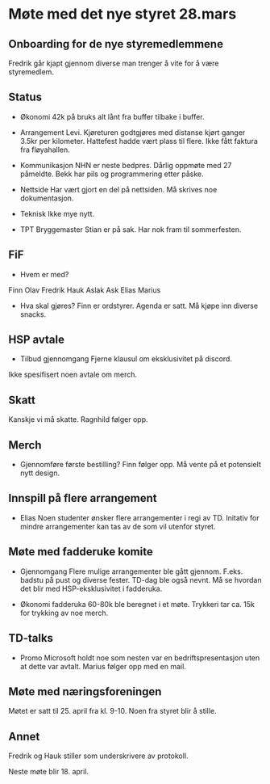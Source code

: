 # Møte med det nye styret 28.mars

## Onboarding for de nye styremedlemmene
Fredrik går kjapt gjennom diverse man trenger å vite for å være styremedlem.

## Status
 - Økonomi
 42k på bruks alt lånt fra buffer tilbake i buffer.

 - Arrangement
Levi. Kjøreturen godtgjøres med distanse kjørt ganger 3.5kr per kilometer. Hattefest hadde vært plass til flere. Ikke fått faktura fra fløyahallen.

 - Kommunikasjon
 NHN er neste bedpres. Dårlig oppmøte med 27 påmeldte. Bekk har pils og programmering etter påske.
 - Nettside
 Har vært gjort en del på nettsiden. Må skrives noe dokumentasjon.
 - Teknisk
 Ikke mye nytt.
 - TPT
 Bryggemaster Stian er på sak. Har nok fram til sommerfesten.

## FiF
- Hvem er med?

Finn Olav
Fredrik
Hauk
Aslak
Ask
Elias
Marius

- Hva skal gjøres?
Finn er ordstyrer. Agenda er satt. Må kjøpe inn diverse snacks.


## HSP avtale
- Tilbud gjennomgang
Fjerne klausul om eksklusivitet på discord.

Ikke spesifisert noen avtale om merch.

## Skatt
Kanskje vi må skatte. Ragnhild følger opp.

## Merch
- Gjennomføre første bestilling?
Finn følger opp. Må vente på et potensielt nytt design. 

## Innspill på flere arrangement
- Elias
Noen studenter ønsker flere arrangementer i regi av TD. Initativ for mindre arrangementer kan tas av de som vil utenfor styret.

## Møte med fadderuke komite
- Gjennomgang
Flere mulige arrangementer ble gått gjennom. F.eks. badstu på pust og diverse fester. TD-dag ble også nevnt. Må se hvordan det blir med HSP-eksklusivitet i fadderuka.

- Økonomi fadderuka
60-80k ble beregnet i et møte. Trykkeri tar ca. 15k for trykking av noe merch.

## TD-talks
- Promo
Microsoft holdt noe som nesten var en bedriftspresentasjon uten at dette var avtalt.
Marius følger opp med en mail.

## Møte med næringsforeningen
Møtet er satt til 25. april fra kl. 9-10. Noen fra styret blir å stille.


## Annet

Fredrik og Hauk stiller som underskrivere av protokoll.

Neste møte blir 18. april.
